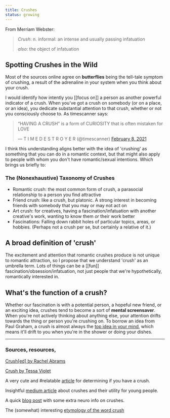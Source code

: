 ```yaml
---
title: Crushes
status: growing
---
```


From Merriam Webster:

> *Crush*: n. informal: an intense and usually passing infatuation
> 
>    *also*: the object of infatuation

## Spotting Crushes in the Wild

Most of the sources online agree on **butterflies** being the tell-tale symptom of crushing, a result of the adrenaline in your system when you think about your crush.

I would identify how intently you [[focus on]] a person as another powerful indicator of a crush. When you've got a crush on somebody (or on a place, or an idea), you dedicate substantial attention to that crush, whether or not you consciously choose to. As timescanner says:

<blockquote class="twitter-tweet"><p lang="en" dir="ltr">“HAVING A CRUSH” is a form of CURIOSITY that is often mistaken for LOVE</p>&mdash; T I M E D E S T R O Y E R (@timescanner) <a href="https://twitter.com/timescanner/status/1358834889815068672?ref_src=twsrc%5Etfw">February 8, 2021</a></blockquote> <script async src="https://platform.twitter.com/widgets.js" charset="utf-8"></script>

I think this understanding aligns better with the idea of 'crushing' as something that you can do in a romantic context, but that might also apply to people with whom you don't have romantic/sexual intentions. Which brings us briefly to:

### The (Nonexhaustive) Taxonomy of Crushes

- Romantic crush: the most common form of crush, a parasocial relationship to a person you find attractive
- Friend crush: like a crush, but platonic. A strong interest in becoming friends with somebody that you may or may not act on
- Art crush: for creatives, having a fascination/infatuation with another creative's work, wanting to know them *or* their work better
- Fascinations: Falling down rabbit holes of particular topics, areas, or hobbies. (Perhaps not a crush per se, but certainly a relative of it.)

## A broad definition of 'crush'

The excitement and attention that romantic crushes produce is not unique to romantic attraction, so I propose that we understand 'crush' as an umbrella term. Lots of things can be a [[fun]] fascination/obsession/infatuation, not just people that we're hypothetically, romantically interested in.

## What's the function of a crush?

Whether our fascination is with a potential person, a hopeful new friend, or an exciting idea, crushes tend to become a sort of **mental screensaver**. When you're not actively thinking about anything else, your attention drifts towards the thing or person you're crushing on. To borrow an idea from Paul Graham, a crush is almost always the [top idea in your mind](http://www.paulgraham.com/top.html), which means it'll drift to you when you're in the shower or doing your dishes.

---
### Sources, resources, 
[Crush[ed] by Rachel Abrams](https://youtu.be/miWKhBAt5Yk)

[Crush by Tessa Violet](https://youtu.be/SiAuAJBZuGs)

A very cute and #relatable [article](https://www.elitedaily.com/p/5-signs-you-have-a-crush-because-lets-face-it-the-butterflies-feel-real-16955617) for determining if you have a crush.

Insightful [medium article](https://forge.medium.com/why-having-a-crush-is-good-for-you-d9b3b669a71e) about crushes and their utility for young people.

A quick [blog post](https://www.wellandgood.com/having-a-crush-psychology/) with some extra neuro info on crushes.

The (somewhat) interesting [etymology of the word crush](https://english.stackexchange.com/questions/106224/etymology-of-crush)